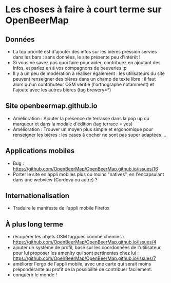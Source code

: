 # Les choses à faire à court terme sur OpenBeerMap

## Données 

* La top priorité est d'ajouter des infos sur les bières pression servies dans les bars : sans données, le site présente peu d'intérêt !
* Si vous ne savez pas quoi faire pour aider, contribuez en ajoutant des infos, et parlez en à vos compagnons de beuveries :p
* Il y a un peu de modération à réaliser également : les utilisateurs du site peuvent renseigner des bières dans un champ de texte libre : il faut alors qu'un contributeur OSM vérifie (l'orthographe notamment) et l'ajoute avec les autres bières (tag brewery=*)

 
 
## Site openbeermap.github.io 
* Amélioration : Ajouter la présence de terrasse dans la pop up du marqueur et dans la modale d'édition (tag terrace = yes)
* Amélioration : Trouver un moyen plus simple et ergonomique pour renseigner les bières : les cases à cocher ne sont pas super adaptées ...

 
 
## Applications mobiles 
* Bug : https://github.com/OpenBeerMap/OpenBeerMap.github.io/issues/16
* Porter le site en appli mobiles plus ou moins "natives", en l'encapsulant dans une webview (Cordova ou autre) ?

 
 
## Internationalisation 
* Traduire le manifeste de l'appli mobile Firefox

 
 
## À plus long terme 

* récupérer les objets OSM taggués comme chemins : https://github.com/OpenBeerMap/OpenBeerMap.github.io/issues/4
* ajouter un système de profil, basé sur les coordonnées de l'utilisateur, pour lui proposer les amenity qui sont pertinentes chez lui : https://github.com/OpenBeerMap/OpenBeerMap.github.io/issues/7
* améliorer l'ergo de l'appli mobile, avec une carte qui serait moins prépondérante au profit de la possibilité de contribuer facilement.
* conquérir le monde !


